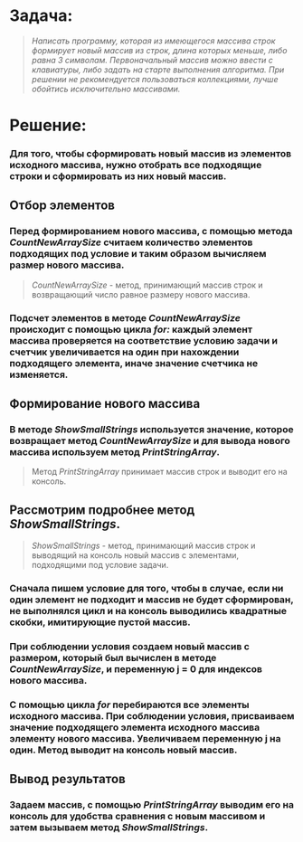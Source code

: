 # Задача:
> *Написать программу, которая из имеющегося массива строк формирует новый массив из строк, длина которых меньше, либо равна 3 символам. Первоначальный массив можно ввести с клавиатуры, либо задать на старте выполнения алгоритма. При решении не рекомендуется пользоваться коллекциями, лучше обойтись исключительно массивами.*

# Решение:
### Для того, чтобы сформировать новый массив из элементов исходного массива, нужно отобрать все подходящие строки и сформировать из них новый массив.

## Отбор элементов

### Перед формированием нового массива, с помощью метода *CountNewArraySize* считаем количество элементов подходящих под условие и таким образом вычисляем размер нового массива.

> *CountNewArraySize* - метод, принимающий массив строк и возвращающий число равное размеру нового массива.

### Подсчет элементов в методе *CountNewArraySize* происходит с помощью цикла *for:* каждый элемент массива проверяется на соответствие условию задачи и счетчик увеличивается на один при нахождении подходящего элемента, иначе значение счетчика не изменяется.

## Формирование нового массива

### В методе *ShowSmallStrings* используется значение, которое возвращает метод *CountNewArraySize* и для вывода нового массива используем метод *PrintStringArray*.

> Метод *PrintStringArray* принимает массив строк и выводит его на консоль.

## Рассмотрим подробнее метод *ShowSmallStrings*. 

> *ShowSmallStrings* - метод, принимающий массив строк и выводящий на консоль новый массив с элементами, подходящими под условие задачи.

### Сначала пишем условие для того, чтобы в случае, если ни один элемент не подходит и массив не будет сформирован, не выполнялся цикл и на консоль выводились квадратные скобки, имитирующие пустой массив.

### При соблюдении условия создаем новый массив с размером, который был вычислен в методе *CountNewArraySize*, и переменную j = 0 для индексов нового массива. 

### С помощью цикла *for* перебираются все элементы исходного массива. При соблюдении условия, присваиваем значение подходящего элемента исходного массива элементу нового массива. Увеличиваем переменную j на один. Метод выводит на консоль новый массив.

## Вывод результатов

### Задаем массив, с помощью *PrintStringArray* выводим его на консоль для удобства сравнения с новым массивом и затем вызываем метод *ShowSmallStrings*.